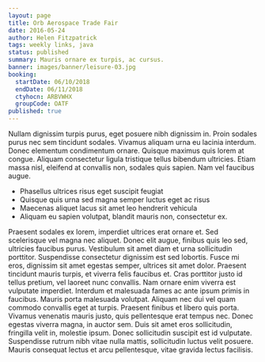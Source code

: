 ```yaml
---
layout: page
title: Orb Aerospace Trade Fair
date: 2016-05-24
author: Helen Fitzpatrick
tags: weekly links, java
status: published
summary: Mauris ornare ex turpis, ac cursus.
banner: images/banner/leisure-03.jpg
booking:
  startDate: 06/10/2018
  endDate: 06/11/2018
  ctyhocn: ARBVWHX
  groupCode: OATF
published: true
---
```

Nullam dignissim turpis purus, eget posuere nibh dignissim in. Proin sodales purus nec sem tincidunt sodales. Vivamus aliquam urna eu lacinia interdum. Donec elementum condimentum ornare. Quisque maximus quis lorem at congue. Aliquam consectetur ligula tristique tellus bibendum ultricies. Etiam massa nisl, eleifend at convallis non, sodales quis sapien. Nam vel faucibus augue.

* Phasellus ultrices risus eget suscipit feugiat
* Quisque quis urna sed magna semper luctus eget ac risus
* Maecenas aliquet lacus sit amet leo hendrerit vehicula
* Aliquam eu sapien volutpat, blandit mauris non, consectetur ex.

Praesent sodales ex lorem, imperdiet ultrices erat ornare et. Sed scelerisque vel magna nec aliquet. Donec elit augue, finibus quis leo sed, ultricies faucibus purus. Vestibulum sit amet diam et urna sollicitudin porttitor. Suspendisse consectetur dignissim est sed lobortis. Fusce mi eros, dignissim sit amet egestas semper, ultrices sit amet dolor. Praesent tincidunt mauris turpis, et viverra felis faucibus et.
Cras porttitor justo id tellus pretium, vel laoreet nunc convallis. Nam ornare enim viverra est vulputate imperdiet. Interdum et malesuada fames ac ante ipsum primis in faucibus. Mauris porta malesuada volutpat. Aliquam nec dui vel quam commodo convallis eget at turpis. Praesent finibus et libero quis porta. Vivamus venenatis mauris justo, quis pellentesque erat tempus nec. Donec egestas viverra magna, in auctor sem. Duis sit amet eros sollicitudin, fringilla velit in, molestie ipsum. Donec sollicitudin suscipit est id vulputate. Suspendisse rutrum nibh vitae nulla mattis, sollicitudin luctus velit posuere. Mauris consequat lectus et arcu pellentesque, vitae gravida lectus facilisis.
